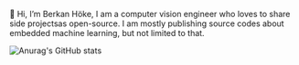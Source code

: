 👋 Hi, I’m Berkan Höke, I am a computer vision engineer who loves to share side projectsas open-source. 
I am mostly publishing source codes about embedded machine learning, but not limited to that. 

  ![Anurag's GitHub stats](https://github-readme-stats.vercel.app/api?username=bhoke)


<!---
bhoke/bhoke is a ✨ special ✨ repository because its `README.md` (this file) appears on your GitHub profile.
You can click the Preview link to take a look at your changes.
--->
